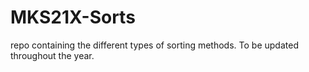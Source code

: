 # MKS21X-Sorts
repo containing the different types of sorting methods. To be updated throughout the year.
